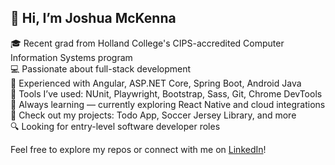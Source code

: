 ## 👋 Hi, I’m Joshua McKenna

🎓 Recent grad from Holland College's CIPS-accredited Computer Information Systems program  
💻 Passionate about full-stack development  
🧪 Experienced with Angular, ASP.NET Core, Spring Boot, Android Java  
🧰 Tools I’ve used: NUnit, Playwright, Bootstrap, Sass, Git, Chrome DevTools  
🧠 Always learning — currently exploring React Native and cloud integrations  
📁 Check out my projects: Todo App, Soccer Jersey Library, and more  
🔍 Looking for entry-level software developer roles

Feel free to explore my repos or connect with me on [LinkedIn](https://www.linkedin.com/in/joshua-mckenna-pei/)!
